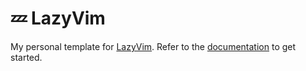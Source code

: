 # 💤 LazyVim

My personal template for [LazyVim](https://github.com/LazyVim/LazyVim).
Refer to the [documentation](https://lazyvim.github.io/installation) to get started.
